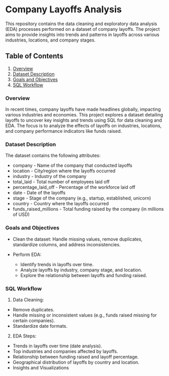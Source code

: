 
# Company Layoffs Analysis

This repository contains the data cleaning and exploratory data analysis (EDA) processes performed on a dataset of company layoffs. The project aims to provide insights into trends and patterns in layoffs across various industries, locations, and company stages.

## Table of Contents
1. [Overview](https://github.com/Siddhishastri/SQL_Projects/blob/main/Company_Layoffs/README.md#overview)
2. [Dataset Description](https://github.com/Siddhishastri/SQL_Projects/blob/main/Company_Layoffs/README.md#dataset-description)
3. [Goals and Objectives](https://github.com/Siddhishastri/SQL_Projects/blob/main/Company_Layoffs/README.md#goals-and-objectives)
4. [SQL Workflow](https://github.com/Siddhishastri/SQL_Projects/blob/main/Company_Layoffs/README.md#sql-workflow)

### Overview

In recent times, company layoffs have made headlines globally, impacting various industries and economies. This project explores a dataset detailing layoffs to uncover key insights and trends using SQL for data cleaning and EDA. The focus is to analyze the effects of layoffs on industries, locations, and company performance indicators like funds raised.

### Dataset Description

The dataset contains the following attributes:

+ company - Name of the company that conducted layoffs
+ location - City/region where the layoffs occurred
+ industry - Industry of the company
+ total_laid - Total number of employees laid off
+ percentage_laid_off - Percentage of the workforce laid off
+ date - Date of the layoffs
+ stage - Stage of the company (e.g., startup, established, unicorn)
+ country - Country where the layoffs occurred
+ funds_raised_millions - Total funding raised by the company (in millions of USD)

### Goals and Objectives
+ Clean the dataset: Handle missing values, remove duplicates, standardize columns, and address inconsistencies.

+ Perform EDA:
  + Identify trends in layoffs over time.
  + Analyze layoffs by industry, company stage, and location.
  + Explore the relationship between layoffs and funding raised.

### SQL Workflow
1. Data Cleaning:
+ Remove duplicates.
+ Handle missing or inconsistent values (e.g., funds raised missing for certain companies).
+ Standardize date formats.

2. EDA Steps:
+ Trends in layoffs over time (date analysis).
+ Top industries and companies affected by layoffs.
+ Relationship between funding raised and layoff percentage.
+ Geographical distribution of layoffs by country and location.
+ Insights and Visualizations
